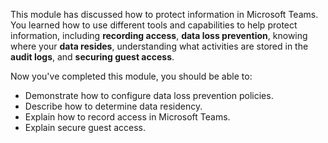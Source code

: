 This module has discussed how to protect information in Microsoft Teams. You learned how to use different tools and capabilities to help protect information, including **recording access**, **data loss prevention**, knowing where your **data resides**, understanding what activities are stored in the **audit logs**, and **securing guest access**.

Now you've completed this module, you should be able to:

- Demonstrate how to configure data loss prevention policies.
- Describe how to determine data residency.
- Explain how to record access in Microsoft Teams.
- Explain secure guest access.
